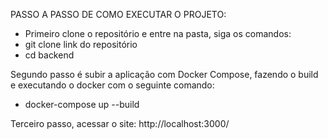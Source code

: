 PASSO A PASSO DE COMO EXECUTAR O PROJETO:

- Primeiro clone o repositório e entre na pasta, siga os comandos:
- git clone link do repositório
- cd backend

Segundo passo é subir a aplicação com Docker Compose, fazendo o build e executando o docker com o seguinte comando:
- docker-compose up --build

Terceiro passo, acessar o site:
http://localhost:3000/